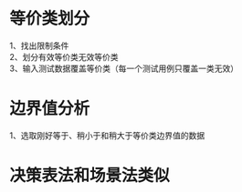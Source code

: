 # 等价类划分
1、找出限制条件<br>
2、划分有效等价类无效等价类<br>
3、输入测试数据覆盖等价类（每一个测试用例只覆盖一类无效）
# 边界值分析
1、选取刚好等于、稍小于和稍大于等价类边界值的数据
# 决策表法和场景法类似
